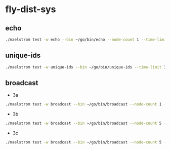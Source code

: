 # fly-dist-sys

## echo

```zsh
./maelstrom test -w echo --bin ~/go/bin/echo --node-count 1 --time-limit 10
```

## unique-ids

```zsh
./maelstrom test -w unique-ids --bin ~/go/bin/unique-ids --time-limit 30 --rate 1000 --node-count 3 --availability total --nemesis partition 
```

## broadcast

- 3a
```zsh
./maelstrom test -w broadcast --bin ~/go/bin/broadcast --node-count 1 --time-limit 20 --rate 10
```

- 3b
```zsh
./maelstrom test -w broadcast --bin ~/go/bin/broadcast --node-count 5 --time-limit 20 --rate 10
```

- 3c
```zsh
./maelstrom test -w broadcast --bin ~/go/bin/broadcast --node-count 5 --time-limit 20 --rate 10 --nemesis partition
```